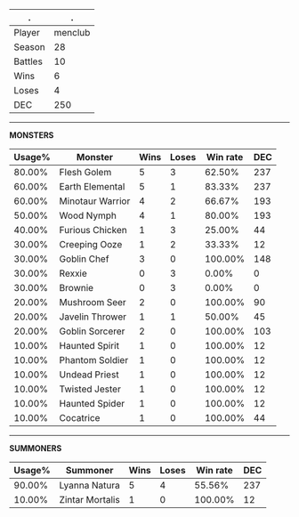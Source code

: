 .|.
|-|-
Player|menclub
Season|28
Battles|10
Wins|6
Loses|4
DEC|250

---
**MONSTERS**

Usage%|Monster|Wins|Loses|Win rate|DEC|
-|-|-|-|-|-|
80.00%|Flesh Golem|5|3|62.50%|237|
60.00%|Earth Elemental|5|1|83.33%|237|
60.00%|Minotaur Warrior|4|2|66.67%|193|
50.00%|Wood Nymph|4|1|80.00%|193|
40.00%|Furious Chicken|1|3|25.00%|44|
30.00%|Creeping Ooze|1|2|33.33%|12|
30.00%|Goblin Chef|3|0|100.00%|148|
30.00%|Rexxie|0|3|0.00%|0|
30.00%|Brownie|0|3|0.00%|0|
20.00%|Mushroom Seer|2|0|100.00%|90|
20.00%|Javelin Thrower|1|1|50.00%|45|
20.00%|Goblin Sorcerer|2|0|100.00%|103|
10.00%|Haunted Spirit|1|0|100.00%|12|
10.00%|Phantom Soldier|1|0|100.00%|12|
10.00%|Undead Priest|1|0|100.00%|12|
10.00%|Twisted Jester|1|0|100.00%|12|
10.00%|Haunted Spider|1|0|100.00%|12|
10.00%|Cocatrice|1|0|100.00%|44|

---
**SUMMONERS**

Usage%|Summoner|Wins|Loses|Win rate|DEC|
-|-|-|-|-|-|
90.00%|Lyanna Natura|5|4|55.56%|237|
10.00%|Zintar Mortalis|1|0|100.00%|12|
